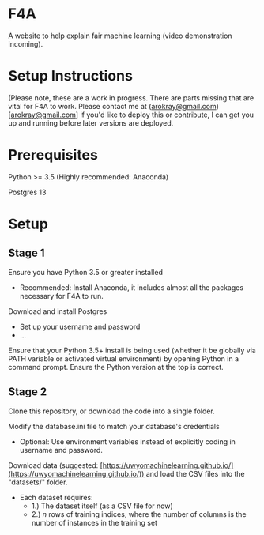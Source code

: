 # F4A
A website to help explain fair machine learning (video demonstration incoming).

# Setup Instructions
(Please note, these are a work in progress. There are parts missing that are vital for F4A to work. Please contact me at (arokray@gmail.com)[arokray@gmail.com] if you'd like to deploy this or contribute, I can get you up and running before later versions are deployed.

# Prerequisites

Python >= 3.5 (Highly recommended: Anaconda)

Postgres 13

# Setup
## Stage 1

Ensure you have Python 3.5 or greater installed
- Recommended: Install Anaconda, it includes almost all the packages necessary for F4A to run.

Download and install Postgres
- Set up your username and password
- ...

Ensure that your Python 3.5+ install is being used (whether it be globally via PATH variable or activated virtual environment) by opening Python in a command prompt. Ensure the Python version at the top is correct.

## Stage 2

Clone this repository, or download the code into a single folder.

Modify the database.ini file to match your database's credentials
- Optional: Use environment variables instead of explicitly coding in username and password.

Download data (suggested: [https://uwyomachinelearning.github.io/](https://uwyomachinelearning.github.io/)) and load the CSV files into the "datasets/" folder. 
- Each dataset requires:
    - 1.) The dataset itself (as a CSV file for now)
    - 2.) *n* rows of training indices, where the number of columns is the number of instances in the training set
